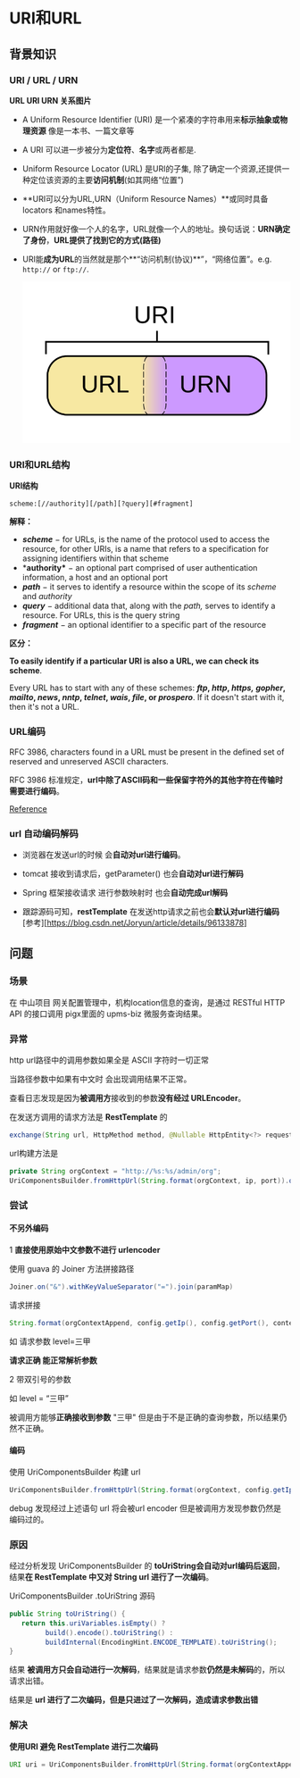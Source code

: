 # URI和URL

## 背景知识

### URI / URL / URN

**URL URI URN 关系图片**

- A Uniform Resource Identifier (URI) 是一个紧凑的字符串用来**标示抽象或物理资源** 像是一本书、一篇文章等

- A URI 可以进一步被分为**定位符**、**名字**或两者都是. 

- Uniform Resource Locator (URL) 是URI的子集, 除了确定一个资源,还提供一种定位该资源的主要**访问机制**(如其网络“位置”)

- **URI可以分为URL,URN（Uniform Resource Names）**或同时具备locators 和names特性。

- URN作用就好像一个人的名字，URL就像一个人的地址。换句话说：**URN确定了身份**，**URL提供了找到它的方式(路径)**

- URI能**成为URL**的当然就是那个**“访问机制(协议)**”，“网络位置”。e.g. `http://` or `ftp://`.

  ![URI&URL&URN](.\URI&URL&URN.png)
  
  

### URI和URL结构

**URI结构**

```
scheme:[//authority][/path][?query][#fragment]
```

**解释：**

- ***scheme*** − for URLs, is the name of the protocol used to access the resource, for other URIs, is a name that refers to a specification for assigning identifiers within that scheme
- ***authority\*** − an optional part comprised of user authentication information, a host and an optional port
- ***path*** − it serves to identify a resource within the scope of its *scheme* and *authority*
- ***query*** − additional data that, along with the *path,* serves to identify a resource. For URLs, this is the query string
- ***fragment*** − an optional identifier to a specific part of the resource

**区分：**

**To easily identify if a particular URI is also a URL, we can check its scheme**. 

Every URL has to start with any of these schemes: ***ftp*, *http*, *https,* *gopher*, *mailto*, *news*, *nntp*, *telnet*, *wais*, *file*, or *prospero***. If it doesn't start with it, then it's not a URL.



### URL编码

RFC 3986, characters found in a URL must be present in the defined set of reserved and unreserved ASCII characters. 

RFC 3986 标准规定，**url中除了ASCII码和一些保留字符外的其他字符在传输时需要进行编码**。

[Reference](https://www.techopedia.com/definition/10346/url-encoding)



### url 自动编码解码



- 浏览器在发送url的时候 会**自动对url进行编码**。

- tomcat 接收到请求后，getParameter() 也会**自动对url进行解码**

- Spring 框架接收请求 进行参数映射时 也会**自动完成url解码**
- 跟踪源码可知，**restTemplate** 在发送http请求之前也会**默认对url进行编码** [参考][https://blog.csdn.net/Joryun/article/details/96133878]

## 问题

### 场景 

在 中山项目 网关配置管理中，机构location信息的查询，是通过 RESTful  HTTP API 的接口调用 pigx里面的 upms-biz 微服务查询结果。

### 异常

http url路径中的调用参数如果全是 ASCII 字符时一切正常

当路径参数中如果有中文时 会出现调用结果不正常。

查看日志发现是因为**被调用方**接收到的参数**没有经过 URLEncoder**。

在发送方调用的请求方法是 **RestTemplate** 的 

```java
exchange(String url, HttpMethod method, @Nullable HttpEntity<?> requestEntity, Class<T> responseType, Map<String, ?> uriVariables)
```



url构建方法是 

```java
private String orgContext = "http://%s:%s/admin/org";
UriComponentsBuilder.fromHttpUrl(String.format(orgContext, ip, port)).queryParams(param).toUriString();
```



### 尝试

#### 不另外编码

1  **直接使用原始中文参数不进行 urlencoder**

使用 guava 的 Joiner 方法拼接路径

```java
Joiner.on("&").withKeyValueSeparator("=").join(paramMap)
```

请求拼接

```java
String.format(orgContextAppend, config.getIp(), config.getPort(), context)+"?"+Joiner.on("&").withKeyValueSeparator("=").join(param);
```

如 请求参数 level=三甲

**请求正确 能正常解析参数**



2 带双引号的参数

如 level = “三甲” 

被调用方能够**正确接收到参数** "三甲" 但是由于不是正确的查询参数，所以结果仍然不正确。



#### 编码

使用 UriComponentsBuilder 构建 url 

```java
UriComponentsBuilder.fromHttpUrl(String.format(orgContext, config.getIp(), config.getPort())).queryParams(param).toUriString()
```

debug 发现经过上述语句 url 将会被url encoder 但是被调用方发现参数仍然是 编码过的。



### 原因

经过分析发现 UriComponentsBuilder 的 **toUriString会自动对url编码后返回**，结果**在 RestTemplate 中又对 String url 进行了一次编码**。

UriComponentsBuilder .toUriString 源码

```java
public String toUriString() {
   return this.uriVariables.isEmpty() ?
         build().encode().toUriString() :
         buildInternal(EncodingHint.ENCODE_TEMPLATE).toUriString();
}
```

结果 **被调用方只会自动进行一次解码**，结果就是请求参数**仍然是未解码**的，所以请求出错。

结果是 **url 进行了二次编码，但是只进过了一次解码，造成请求参数出错**



### 解决

**使用URI 避免 RestTemplate 进行二次编码**

```java
URI uri = UriComponentsBuilder.fromHttpUrl(String.format(orgContextAppend, config.getIp(), config.getPort(),context)).queryParams(param).build(Collections.emptyMap());
```

